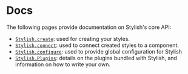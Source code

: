 # Docs

The following pages provide documentation on Stylish's core API:

- [`Stylish.create`](): used for creating your styles.
- [`Stylish.connect`](): used to connect created styles to a component.
- [`Stylish.configure`](): used to provide global configuration for Stylish
- [`Stylish.Plugins`](): details on the plugins bundled with Stylish, and information on how to write your own.
